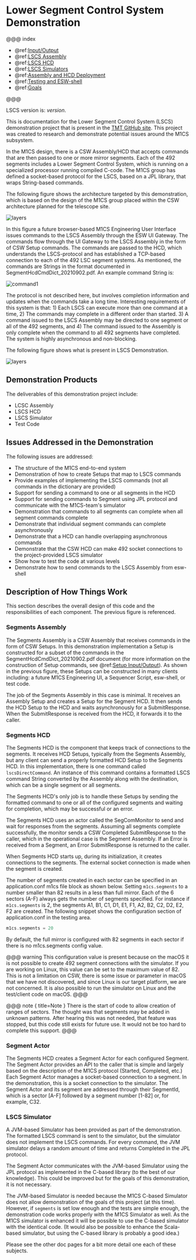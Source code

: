 # Lower Segment Control System Demonstration

@@@ index

- @ref:[Input/Output](input-output.md)
- @ref:[LSCS Assembly](LSCSAssembly.md)
- @ref:[LSCS HCD](LSCSHcd.md)
- @ref:[LSCS Simulators](LSCSSimulator.md)
- @ref:[Assembly and HCD Deployment](Deploy.md)
- @ref:[Testing and ESW-shell](TestingAndShell.md)
- @ref:[Goals](Goals.md)

@@@

LSCS version is: $version$.

This is documentation for the Lower Segment Control System (LSCS) demonstration project that is present in 
the [TMT GitHub site](https://github.com/tmtsoftware/osw-examples/tree/master/lscs-example). This project
was created to research and demonstrate potential issues around the M1CS subsystem.

In the M1CS design, there is a CSW Assembly/HCD that accepts commands that are then passed to one or more
mirror segments. Each of the 492 segments includes a Lower Segment Control System, which is running on a
specialized processor running compiled C-code. The M1CS group has defined a socket-based protocol for the LSCS, 
based on a JPL library, that wraps String-based commands.

The following figure shows the architecture targeted by this demonstration, which is based on the design of the M1CS group
placed within the CSW architecture planned for the telescope site. 

![layers](.../M1CSFigure1.png)

In this figure a future browser-based M1CS Engineering User Interface issues commands to the LSCS Assembly through the ESW UI Gateway.
The commands flow through the UI Gateway to the LSCS Assembly in the form of CSW Setup commands. The commands are passed to the HCD,
which understands the LSCS-protocol and has established a TCP-based connection to each of the 492 LSC segment systems. As mentioned,
the commands are Strings in the format documented in SegmentHcdCmdDict_20210902.pdf.  An example command String is:

![command1](.../Command1.png)

The protocol is not described here, but involves completion information and updates when the commands take a long time. Interesting
requirements of this system is that: 1) Each LSCS can execute more than one command at a time, 2) The commands may complete
in a different order than started. 3) A command issued to the LSCS Assembly may be directed to one segment or all of the 492 segments, 
and 4) The command issued to the Assembly is only complete when the command to all 492 segments have completed. The system 
is highly asynchronous and non-blocking.

The following figure shows what is present in LSCS Demonstration.

![layers](.../M1CSFigure2.png)

## Demonstration Products

The deliverables of this demonstration project include:

* LCSC Assembly
* LSCS HCD
* LSCS Simulator
* Test Code

## Issues Addressed in the Demonstration

The following issues are addressed:

* The structure of the M1CS end-to-end system
* Demonstration of how to create Setups that map to LSCS commands
* Provide examples of implementing the LSCS commands (not all commands in the dictionary are provided)
* Support for sending a command to one or all segments in the HCD
* Support for sending commands to Segment using JPL protocol and communicate with the M1CS-team's simulator
* Demonstration that commands to all segments can complete when all segment commands complete
* Demonstrate that individual segment commands can complete asynchronously
* Demonstrate that a HCD can handle overlapping asynchronous commands
* Demonstrate that the CSW HCD can make 492 socket connections to the project-provided LSCS simulator
* Show how to test the code at various levels
* Demonstrate how to send commands to the LSCS Assembly from esw-shell

## Description of How Things Work

This section describes the overall design of this code and the responsibilities of each component. The previous
figure is referenced.

### Segments Assembly

The Segments Assembly is a CSW Assembly that receives commands in the form of CSW Setups. In this demonstration
implementation a Setup is constructed for a subset of the commands in the SegmentHcdCmdDict_20210902.pdf document (for more
information on the construction of Setup commands, see @ref:[Setup Input/Output](input-output.md)). As shown in the
previous figure, these Setups can be constructed in many clients including: a future M1CS Engineering UI, a Sequencer
Script, esw-shell, or test code.

The job of the Segments Assembly in this case is minimal. It receives an Assembly Setup
and creates a Setup for the Segment HCD.  It then sends the HCD Setup to the HCD and waits asynchronously for a 
SubmitResponse.  When the SubmitResponse is received from the HCD, it forwards it to the caller.

### Segments HCD

The Segments HCD is the component that keeps track of connections to the segments. It receives HCD Setups, typically
from the Segments Assembly, but any client can send a properly formatted HCD Setup to the Segments HCD. In this 
implementation, there is one command called `lscsDirectCommand`. An instance of this command contains a formatted
LSCS command String converted by the Assembly along with the destination, which can be a single segment or all
segments.

The Segments HCD's only job is to handle these Setups by sending the formatted command to one or all of the configured segments
and waiting for completion, which may be successful or an error.

The Segments HCD uses an actor called the SegComMonitor to send and wait for responses from the segments. Assuming
all segments complete successfully, the monitor sends a CSW Completed SubmitResponse to the caller, which in the operational
case is the Segment Assembly.  If an Error is received from a Segment, an Error SubmitResponse is returned to the caller.

When Segments HCD starts up, during its initialization, it creates connections to the segments. The external 
socket connection is made when the segment is created.

The number of segments created in each sector can be specified in an application.conf m1cs file block as
shown below. Setting `m1cs.segments` to a number smaller than 82 results in a less than full mirror. Each of the 6 sectors (A-F) 
always gets the number of segments specified. For instance if `m1cs.segments` is 2, the segments A1, B1, C1, D1, 
E1, F1, A2, B2, C2, D2, E2, F2 are created. The following snippet shows the configuration section of application.conf in 
the testing area. 

```scala
m1cs.segments = 20
```
By default, the full mirror is configured with 82 segments in each sector if there is no m1cs.segments config value.

@@@ warning
This configuration value is present because on the macOS it is not possible to create 492 segment connections with the
simulator.  If you are working on Linux, this value can be set to the maximum value of 82. This is not a limitation
on CSW, there is some issue or parameter in macOS that we have not discovered, and since Linux is our target platform,
we are not concerned. It is also possible to run the simulator on Linux and the test/client code on macOS.
@@@

@@@ note { title=Note }
There is the start of code to allow creation of ranges of sectors. The thought was that segments may be added in unknown
patterns. After hearing this was not needed, that feature was stopped, but this code still exists for future use.
It would not be too hard to complete this support.
@@@

### Segment Actor

The Segments HCD creates a Segment Actor for each configured Segment. The Segment Actor provides an API to the caller that is simple
and largely based on the description of the M1CS protocol (Started, Completed, etc.)  Each Segment Actor manages a
socket-based connection to a segment.  In the demonstration, this is a socket connection to the simulator. The Segment Actor and 
its segment are addressed through their SegmentId, which is a sector [A-F] followed by a segment number [1-82] or,
for example, C32.

### LSCS Simulator

A JVM-based Simulator has been provided as part of the demonstration. The formatted LSCS command is sent to the simulator, 
but the simulator does not implement the LSCS commands.  For every command, the JVM simulator delays a 
random amount of time and returns Completed in the JPL protocol.

The Segment Actor communicates with the JVM-based Simulator using the JPL protocol as implemented in the C-based library 
(to the best of our knowledge). This could be improved but for the goals of this demonstration, it is not necessary.

The JVM-based Simulator is needed because the M1CS C-based Simulator does not allow demonstration of the goals of this
project (at this time). However, if `segments` is set low enough and the tests are simple enough, the demonstration
code works properly with the M1CS Simulator as well. As the M1CS simulator is enhanced it will be possible to
use the C-based simulator with the identical code.  (It would also be possible to enhance the Scala-based simulator, but using the C-based library
is probably a good idea.)

Please see the other doc pages for a bit more detail one each of these subjects.